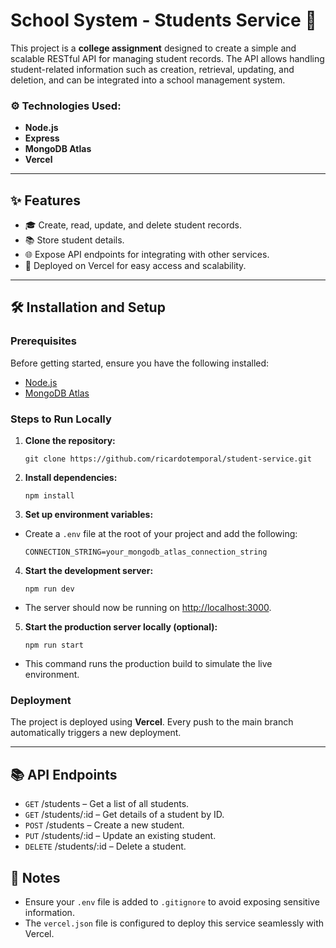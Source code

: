 # School System - Students Service 🏫

This project is a **college assignment** designed to create a simple and scalable RESTful API for managing student records. The API allows handling student-related information such as creation, retrieval, updating, and deletion, and can be integrated into a school management system.

### ⚙️ Technologies Used:

-   **Node.js**
-   **Express**
-   **MongoDB Atlas**
-   **Vercel** 

----------

## ✨ Features

-   🎓 Create, read, update, and delete student records.
-   📚 Store student details.
-   🌐 Expose API endpoints for integrating with other services.
-   🚀 Deployed on Vercel for easy access and scalability.

----------

## 🛠️ Installation and Setup

### Prerequisites

Before getting started, ensure you have the following installed:

-   [Node.js](https://nodejs.org/en/)
-   [MongoDB Atlas](https://www.mongodb.com/cloud/atlas)

### Steps to Run Locally

1.  **Clone the repository:**
    
    `git clone https://github.com/ricardotemporal/student-service.git` 
    
2.  **Install dependencies:**

    `npm install` 
    
4.  **Set up environment variables:**
    

-   Create a `.env` file at the root of your project and add the following:
 
    `CONNECTION_STRING=your_mongodb_atlas_connection_string`

    

4.  **Start the development server:**
    
    `npm run dev` 
    
-   The server should now be running on [http://localhost:3000](http://localhost:3000).

5.  **Start the production server locally (optional):**
    
    `npm run start` 
    

-   This command runs the production build to simulate the live environment.

### Deployment

The project is deployed using **Vercel**. Every push to the main branch automatically triggers a new deployment.

----------

## 📚 API Endpoints

-   `GET` /students – Get a list of all students.
-   `GET` /students/:id – Get details of a student by ID.
-   `POST` /students – Create a new student.
-   `PUT` /students/:id – Update an existing student.
-   `DELETE` /students/:id – Delete a student.

## 📝 Notes

-   Ensure your `.env` file is added to `.gitignore` to avoid exposing sensitive information.
-   The `vercel.json` file is configured to deploy this service seamlessly with Vercel.